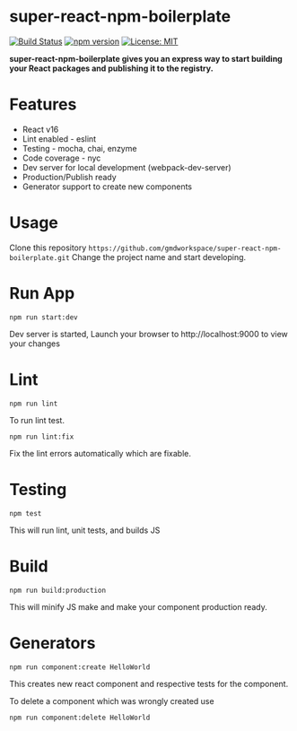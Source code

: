 # super-react-npm-boilerplate

[![Build Status](https://travis-ci.org/gmdworkspace/super-react-npm-boilerplate.svg?branch=master)](https://travis-ci.org/gmdworkspace/super-react-npm-boilerplate)
[![npm version](https://badge.fury.io/js/super-react-npm-boilerplate.svg)](https://badge.fury.io/js/super-react-npm-boilerplate)
[![License: MIT](https://img.shields.io/badge/License-MIT-blue.svg)](https://opensource.org/licenses/MIT)

**super-react-npm-boilerplate gives you an express way to start building your React packages and publishing it to the registry.**

# Features

* React v16
* Lint enabled - eslint
* Testing - mocha, chai, enzyme
* Code coverage - nyc
* Dev server for local development (webpack-dev-server)
* Production/Publish ready
* Generator support to create new components

# Usage
Clone this repository 
``` https://github.com/gmdworkspace/super-react-npm-boilerplate.git ```
Change the project name and start developing.

# Run App
```
npm run start:dev
```
Dev server is started, Launch your browser to http://localhost:9000 to view your changes

# Lint
```
npm run lint
```
To run lint test.

```
npm run lint:fix
```
Fix the lint errors automatically which are fixable.

# Testing
```
npm test
```
This will run lint, unit tests, and builds JS

# Build

```
npm run build:production
```

This will minify JS make and make your component production ready.

# Generators

```
npm run component:create HelloWorld
```

This creates new react component and respective tests for the component.

To delete a component which was wrongly created use

```
npm run component:delete HelloWorld
``` 
